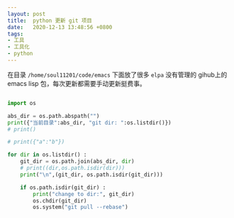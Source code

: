 ```yaml
---
layout: post
title:  python 更新 git 项目
date:   2020-12-13 13:48:56 +0800
tags:
- 工具
- 工具化
- python
---
```


在目录 `/home/soul11201/code/emacs` 下面放了很多 `elpa` 没有管理的 gihub上的 emacs lisp 包，每次更新都需要手动更新挺费事。



``` python

import os

abs_dir = os.path.abspath("")
print({"当前目录":abs_dir, "git dir: ":os.listdir()})
# print()

# print({"a":"b"})

for dir in os.listdir() :
    git_dir = os.path.join(abs_dir, dir)
    # print((dir,os.path.isdir(dir)))
    print("\n",(git_dir, os.path.isdir(git_dir)))

    if os.path.isdir(git_dir) :
        print("change to dir:", git_dir)
        os.chdir(git_dir)
        os.system("git pull --rebase")
```
